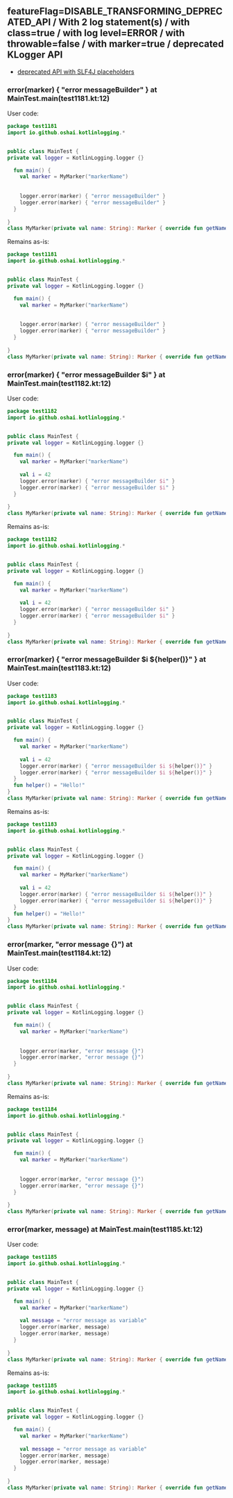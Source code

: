 ## featureFlag=DISABLE_TRANSFORMING_DEPRECATED_API / With 2 log statement(s) / with class=true / with log level=ERROR / with throwable=false / with marker=true / deprecated KLogger API

* [deprecated API with SLF4J placeholders](deprecated-slf4j-placeholders.md)

###  error(marker) { "error messageBuilder" } at MainTest.main(test1181.kt:12)

User code:
```kotlin
package test1181
import io.github.oshai.kotlinlogging.*


public class MainTest {
private val logger = KotlinLogging.logger {}

  fun main() {
    val marker = MyMarker("markerName")
    
    
    logger.error(marker) { "error messageBuilder" }
    logger.error(marker) { "error messageBuilder" }
  }
  
}
class MyMarker(private val name: String): Marker { override fun getName() = name }

```
  
Remains as-is:
```kotlin
package test1181
import io.github.oshai.kotlinlogging.*


public class MainTest {
private val logger = KotlinLogging.logger {}

  fun main() {
    val marker = MyMarker("markerName")
    
    
    logger.error(marker) { "error messageBuilder" }
    logger.error(marker) { "error messageBuilder" }
  }
  
}
class MyMarker(private val name: String): Marker { override fun getName() = name }

```

###  error(marker) { "error messageBuilder $i" } at MainTest.main(test1182.kt:12)

User code:
```kotlin
package test1182
import io.github.oshai.kotlinlogging.*


public class MainTest {
private val logger = KotlinLogging.logger {}

  fun main() {
    val marker = MyMarker("markerName")
    
    val i = 42
    logger.error(marker) { "error messageBuilder $i" }
    logger.error(marker) { "error messageBuilder $i" }
  }
  
}
class MyMarker(private val name: String): Marker { override fun getName() = name }

```
  
Remains as-is:
```kotlin
package test1182
import io.github.oshai.kotlinlogging.*


public class MainTest {
private val logger = KotlinLogging.logger {}

  fun main() {
    val marker = MyMarker("markerName")
    
    val i = 42
    logger.error(marker) { "error messageBuilder $i" }
    logger.error(marker) { "error messageBuilder $i" }
  }
  
}
class MyMarker(private val name: String): Marker { override fun getName() = name }

```

###  error(marker) { "error messageBuilder $i ${helper()}" } at MainTest.main(test1183.kt:12)

User code:
```kotlin
package test1183
import io.github.oshai.kotlinlogging.*


public class MainTest {
private val logger = KotlinLogging.logger {}

  fun main() {
    val marker = MyMarker("markerName")
    
    val i = 42
    logger.error(marker) { "error messageBuilder $i ${helper()}" }
    logger.error(marker) { "error messageBuilder $i ${helper()}" }
  }
  fun helper() = "Hello!"
}
class MyMarker(private val name: String): Marker { override fun getName() = name }

```
  
Remains as-is:
```kotlin
package test1183
import io.github.oshai.kotlinlogging.*


public class MainTest {
private val logger = KotlinLogging.logger {}

  fun main() {
    val marker = MyMarker("markerName")
    
    val i = 42
    logger.error(marker) { "error messageBuilder $i ${helper()}" }
    logger.error(marker) { "error messageBuilder $i ${helper()}" }
  }
  fun helper() = "Hello!"
}
class MyMarker(private val name: String): Marker { override fun getName() = name }

```

###  error(marker, "error message {}") at MainTest.main(test1184.kt:12)

User code:
```kotlin
package test1184
import io.github.oshai.kotlinlogging.*


public class MainTest {
private val logger = KotlinLogging.logger {}

  fun main() {
    val marker = MyMarker("markerName")
    
    
    logger.error(marker, "error message {}")
    logger.error(marker, "error message {}")
  }
  
}
class MyMarker(private val name: String): Marker { override fun getName() = name }

```
  
Remains as-is:
```kotlin
package test1184
import io.github.oshai.kotlinlogging.*


public class MainTest {
private val logger = KotlinLogging.logger {}

  fun main() {
    val marker = MyMarker("markerName")
    
    
    logger.error(marker, "error message {}")
    logger.error(marker, "error message {}")
  }
  
}
class MyMarker(private val name: String): Marker { override fun getName() = name }

```

###  error(marker, message) at MainTest.main(test1185.kt:12)

User code:
```kotlin
package test1185
import io.github.oshai.kotlinlogging.*


public class MainTest {
private val logger = KotlinLogging.logger {}

  fun main() {
    val marker = MyMarker("markerName")
    
    val message = "error message as variable"
    logger.error(marker, message)
    logger.error(marker, message)
  }
  
}
class MyMarker(private val name: String): Marker { override fun getName() = name }

```
  
Remains as-is:
```kotlin
package test1185
import io.github.oshai.kotlinlogging.*


public class MainTest {
private val logger = KotlinLogging.logger {}

  fun main() {
    val marker = MyMarker("markerName")
    
    val message = "error message as variable"
    logger.error(marker, message)
    logger.error(marker, message)
  }
  
}
class MyMarker(private val name: String): Marker { override fun getName() = name }

```
